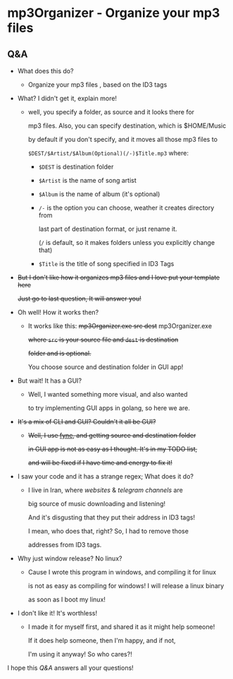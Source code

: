 # mp3Organizer - Organize your mp3 files
## Q&A
* What does this do?
    * Organize your mp3 files , based on the ID3 tags
    
* What? I didn't get it, explain more!
    * well, you specify a folder, as source and it looks there for 
    
        mp3 files. Also, you can specify destination, which is $HOME/Music
        
        by default if you don't specify, and it moves all those mp3 files to
        
        `$DEST/$Artist/$Album(Optional)(/-)$Title.mp3` where:
        + `$DEST` is destination folder
        + `$Artist` is the name of song artist
        + `$Album` is the name of album (it's optional)
        + `/-` is the option you can choose, weather it creates directory from
            
            last part of destination format, or just rename it.
            
            (`/` is default, so it makes folders unless you explicitly change that)
        + `$Title` is the title of song specified in ID3 Tags
        
* ~~But I don't like how it organizes mp3 files and I love put your template here~~

    ~~Just go to last question, It will answer you!~~

        
* Oh well! How it works then?
    * It works like this: ~~mp3Organizer.exe src dest~~ mp3Organizer.exe
    
        ~~where `src` is your source file and `dest` is destination~~
        
        ~~folder and is optional.~~
        
        You choose source and destination folder in GUI app!
        
* But wait! It has a GUI?
    * Well, I wanted something more visual, and also wanted
    
        to try implementing GUI apps in golang, so here we are.
        
* ~~It's a mix of CLI and GUI? Couldn't it all be GUI?~~
    * ~~Well, I use [fyne](https://github.com/fyne-io/fyne/), and getting source and destination folder~~
    
        ~~in GUI app is not as easy as I thought. It's in my TODO list,~~
        
        ~~and will be fixed if I have time and energy to fix it!~~
        
* I saw your code and it has a strange regex; What does it do?
    * I live in Iran, where *websites* & *telegram channels* are
    
        big source of music downloading and listening!
        
        And it's disgusting that they put their address in ID3 tags!
        
        I mean, who does that, right? So, I had to remove those
        
        addresses from ID3 tags.
        
* Why just window release? No linux?

    * Cause I wrote this program in windows, and compiling it for linux
    
        is not as easy as compiling for windows! I will release a linux binary
        
        as soon as I boot my linux!
        
* I don't like it! It's worthless!

    * I made it for myself first, and shared it as it might help someone!
    
        If it does help someone, then I'm happy, and if not,
        
        I'm using it anyway! So who cares?!
        
        
I hope this *Q&A* answers all your questions!